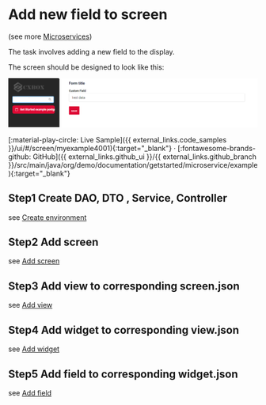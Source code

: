 # Add new field to screen
(see more [Microservices](https://doc.cxbox.org/features/element/microservices/microservices/))

The task involves adding a new field to the display.

The screen should be designed to look like this:

![getstartedms.png](getstartedms.png)

[:material-play-circle: Live Sample]({{ external_links.code_samples }}/ui/#/screen/myexample4001){:target="_blank"} ·
[:fontawesome-brands-github: GitHub]({{ external_links.github_ui }}/{{ external_links.github_branch }}/src/main/java/org/demo/documentation/getstarted/microservice/example){:target="_blank"}

## **Step1** Create  **DAO**, **DTO** , **Service**, **Controller**
see [Create environment](/gettingstarted/microservice/addenvironment)

## **Step2** Add **screen**
see [Add screen](/gettingstarted/microservice/addscreen)

## **Step3** Add **view** to corresponding **screen.json**
see [Add view](/gettingstarted/microservice/addview)

## **Step4** Add **widget** to corresponding **view.json**
see [Add widget](/gettingstarted/microservice/addwidget)

## **Step5** Add field to corresponding **widget.json**
see [Add field](/gettingstarted/microservice/addfield)
